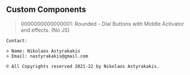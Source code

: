 ## Custom Components


> 0000000000000001: Rounded - Dial Buttons with Middle Activator and effects. (No JS)

>




```
Contact:

> Name: Nikolaos Astyrakakis
> Email: nastyrakakis@gmail.com

© All Copyrights reserved 2021-22 by Nikolaos Astyrakakis.
